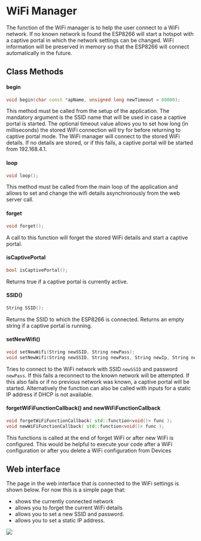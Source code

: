 # WiFi Manager
The function of the WiFi manager is to help the user connect to a WiFi network. If no known network is found the ESP8266 will start a hotspot with a captive portal in which the network settings can be changed. WiFi information will be preserved in memory so that the ESP8266 will connect automatically in the future.

## Class Methods

#### begin

```c++
void begin(char const *apName, unsigned long newTimeout = 60000);
```
This method must be called from the setup of the application. The mandatory argument is the SSID name that will be used in case a captive portal is started. The optional timeout value allows you to set how long (in milliseconds) the stored WiFi connection will try for before returning to captive portal mode. The WiFi manager will connect to the stored WiFi details. If no details are stored, or if this fails, a captive portal will be started from 192.168.4.1.

#### loop

```c++
void loop();
```
This method must be called from the main loop of the application and allows to set and change the wifi details asynchronously from the web server call.

#### forget

```c++
void forget();
```
A call to this function will forget the stored WiFi details and start a captive portal.

#### isCaptivePortal

```c++
bool isCaptivePortal();
```
Returns true if a captive portal is currently active.
#### SSID()

```c++
String SSID();
```
Returns the SSID to which the ESP8266 is connected. Returns an empty string if a captive portal is running.

#### setNewWifi()

```c++
void setNewWifi(String newSSID, String newPass);
void setNewWifi(String newSSID, String newPass, String newIp, String newSub, String newGw, String newDns);
```
Tries to connect to the WiFi network with SSID `newSSID` and password `newPass`. If this fails a reconnect to the known network will be attempted. If this also fails or if no previous network was known, a captive portal will be started. Alternatively the function can also be called with inputs for a static IP address if DHCP is not available.

#### forgetWiFiFunctionCallback() and newWiFiFunctionCallback

```c++
void forgetWiFiFunctionCallback( std::function<void()> func );
void newWiFiFunctionCallback( std::function<void()> func );
```
This functions is called at the end of forget WiFi or after new WiFi is configured. This would be helpful to execute your code after a WiFi configuration or after you delete a WiFi configuration from Devices

## Web interface

The page in the web interface that is connected to the WiFi settings is shown below. For now this is a simple page that:
* shows the currently connected network
* allows you to forget the current WiFi details
* allows you to set a new SSID and password.
* allows you to set a static IP address.

![](https://raw.githubusercontent.com/maakbaas/esp8266-iot-framework/master/docs/img/screenshot-wifi.png)
